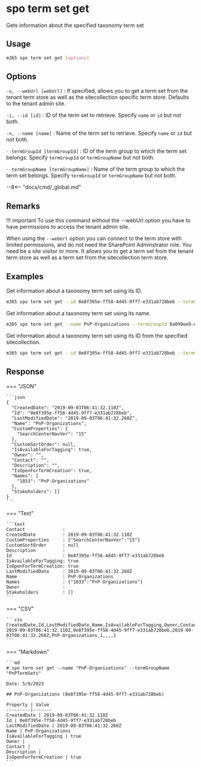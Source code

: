 # spo term set get

Gets information about the specified taxonomy term set

## Usage

```sh
m365 spo term set get [options]
```

## Options

`-u, --webUrl [webUrl]`
: If specified, allows you to get a term set from the tenant term store as well as the sitecollection specific term store. Defaults to the tenant admin site.

`-i, --id [id]`
: ID of the term set to retrieve. Specify `name` or `id` but not both.

`-n, --name [name]`
: Name of the term set to retrieve. Specify `name` or `id` but not both.

`--termGroupId [termGroupId]`
: ID of the term group to which the term set belongs. Specify `termGroupId` or `termGroupName` but not both.

`--termGroupName [termGroupName]`
: Name of the term group to which the term set belongs. Specify `termGroupId` or `termGroupName` but not both.

--8<-- "docs/cmd/_global.md"

## Remarks

!!! important
    To use this command without the --webUrl option you have to have permissions to access the tenant admin site.

When using the `--webUrl` option you can connect to the term store with limited permissions, and do not need the SharePoint Adminstrator role. You need be a site visitor or more. It allows you to get a term set from the tenant term store as well as a term set from the sitecollection term store.

## Examples

Get information about a taxonomy term set using its ID.

```sh
m365 spo term set get --id 0e8f395e-ff58-4d45-9ff7-e331ab728beb --termGroupName PnPTermSets
```

Get information about a taxonomy term set using its name.

```sh
m365 spo term set get --name PnP-Organizations --termGroupId 0a099ee9-e231-4ae9-a5b6-d7f94a0d241d
```

Get information about a taxonomy term set using its ID from the specified sitecollection.

```sh
m365 spo term set get --id 0e8f395e-ff58-4d45-9ff7-e331ab728beb --termGroupName PnPTermSets --webUrl https://contoso.sharepoint.com/sites/project-x
```

## Response

=== "JSON"

    ```json
    {
      "CreatedDate": "2019-09-03T06:41:32.110Z",
      "Id": "0e8f395e-ff58-4d45-9ff7-e331ab728beb",
      "LastModifiedDate": "2019-09-03T06:41:32.260Z",
      "Name": "PnP-Organizations",
      "CustomProperties": {
        "SearchCenterNavVer": "15"
      },
      "CustomSortOrder": null,
      "IsAvailableForTagging": true,
      "Owner": "",
      "Contact": "",
      "Description": "",
      "IsOpenForTermCreation": true,
      "Names": {
        "1033": "PnP-Organizations"
      },
      "Stakeholders": []
    }
    ```

=== "Text"

    ```text
    Contact              :
    CreatedDate          : 2019-09-03T06:41:32.110Z
    CustomProperties     : {"SearchCenterNavVer":"15"}
    CustomSortOrder      : null
    Description          :
    Id                   : 0e8f395e-ff58-4d45-9ff7-e331ab728beb
    IsAvailableForTagging: true
    IsOpenForTermCreation: true
    LastModifiedDate     : 2019-09-03T06:41:32.260Z
    Name                 : PnP-Organizations
    Names                : {"1033":"PnP-Organizations"}
    Owner                :
    Stakeholders         : []
    ```

=== "CSV"

    ```csv
    CreatedDate,Id,LastModifiedDate,Name,IsAvailableForTagging,Owner,Contact,Description,IsOpenForTermCreation
    2019-09-03T06:41:32.110Z,0e8f395e-ff58-4d45-9ff7-e331ab728beb,2019-09-03T06:41:32.260Z,PnP-Organizations,1,,,,1
    ```

=== "Markdown"

    ```md
    # spo term set get --name "PnP-Organizations" --termGroupName "PnPTermSets"

    Date: 5/9/2023

    ## PnP-Organizations (0e8f395e-ff58-4d45-9ff7-e331ab728beb)

    Property | Value
    ---------|-------
    CreatedDate | 2019-09-03T06:41:32.110Z
    Id | 0e8f395e-ff58-4d45-9ff7-e331ab728beb
    LastModifiedDate | 2019-09-03T06:41:32.260Z
    Name | PnP-Organizations
    IsAvailableForTagging | true
    Owner |
    Contact |
    Description |
    IsOpenForTermCreation | true
    ```
